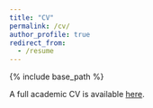 ```yaml
---
title: "CV"
permalink: /cv/
author_profile: true
redirect_from:
  - /resume
---
```


{% include base_path %}

A full academic CV is available [here](../files/CV.pdf).